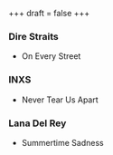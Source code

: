 +++
draft = false
+++

### Dire Straits
 - On Every Street

### INXS
 - Never Tear Us Apart

### Lana Del Rey
 - Summertime Sadness